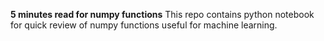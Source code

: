 **5 minutes read for numpy functions** 
This repo contains python notebook for quick review of numpy functions useful for machine learning.
